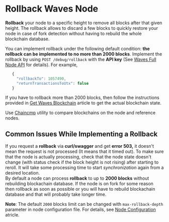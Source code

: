 # Rollback Waves Node

**Rollback** your node to a specific height to remove all blocks after that given height. The rollback allows to discard a few blocks to quickly restore your node in case of fork detection without having to rebuild the whole blockchain database.

You can implement rollback under the following default condition: **the rollback can be implemented to no more than 2000 blocks**. Implement the rollback by using `POST /debug/rollback` with the **API key** \(See [Waves Full Node API](https://nodes.wavesnodes.com/api-docs/index.html#!/debug/rollback) for details\). For example,

   ```js
      {
        "rollbackTo": 1057490,
        "returnTransactionsToUtx": false
      }
   ```

If you have to rollback more than 2000 blocks, then follow the instructions provided in [Get Waves Blockchain](/en/waves-node/options-for-getting-actual-blockchain/) article to get the actual blockchain state.

Use [Chaincmp](https://github.com/wavesplatform/gowaves/releases/tag/v0.1.2)  utility to compare blockchains on the node and reference nodes.

## Common Issues While Implementing a Rollback

If you request a **rollback** via **curl/swagger** and get **error 503,** it doesn't mean the request is not processed \(It means that it timed out\). To make sure that the node is actually processing, check that the node state doesn't change \(with status check if the block height is not rising\) after starting to reroll. It will take some processing time to start _synchronization_ again from a desired location.  
By default a node can process **rollback** to up to **2000 blocks** without rebuilding blockachain database. If the node is on fork for some reason then rollback as soon as possible or you will have to rebuild blockachain database and that will probably take longer time.

**Note**: The default `2000` blocks limit can be changed with `max-rollback-depth` parameter in node configuration file. For details, see [Node Configuration](/en/waves-node/node-configuration) atricle.
